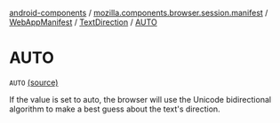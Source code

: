 [android-components](../../../index.md) / [mozilla.components.browser.session.manifest](../../index.md) / [WebAppManifest](../index.md) / [TextDirection](index.md) / [AUTO](./-a-u-t-o.md)

# AUTO

`AUTO` [(source)](https://github.com/mozilla-mobile/android-components/blob/master/components/browser/session/src/main/java/mozilla/components/browser/session/manifest/WebAppManifest.kt#L163)

If the value is set to auto, the browser will use the Unicode bidirectional algorithm to make a best guess
about the text's direction.

